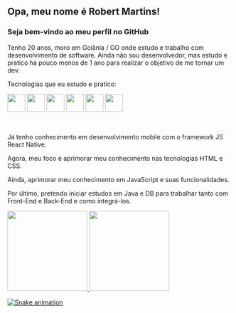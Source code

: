 ## Opa, meu nome é Robert Martins!
### Seja bem-vindo ao meu perfil no GitHub

Tenho 20 anos, moro em Goiânia / GO onde estudo e trabalho com desenvolvimento de software. Ainda não sou desenvolvedor, mas estudo e pratico há pouco menos de 1 ano para realizar o objetivo de me tornar um dev.

Tecnologias que eu estudo e pratico:

<img src="https://cdn.jsdelivr.net/gh/devicons/devicon/icons/html5/html5-original.svg" width="40" height="40" /> <img src="https://cdn.jsdelivr.net/gh/devicons/devicon/icons/css3/css3-original.svg" width="40" height="40" /> <img src="https://cdn.jsdelivr.net/gh/devicons/devicon/icons/javascript/javascript-original.svg" width="40" height="40" /> <img src="https://cdn.jsdelivr.net/gh/devicons/devicon/icons/react/react-original-wordmark.svg" width="40" height="40" /> <img src="https://cdn.jsdelivr.net/gh/devicons/devicon/icons/nodejs/nodejs-original.svg" width="40" height="40" /> <img src="https://cdn.jsdelivr.net/gh/devicons/devicon/icons/java/java-original.svg" width="40" height="40" />

<br/>

Já tenho conhecimento em desenvolvimento mobile com o framework JS React Native.

Agora, meu foco é aprimorar meu conhecimento nas tecnologias HTML e CSS.

Ainda, aprimorar meu conhecimento em JavaScript e suas funcionalidades.

Por último, pretendo iniciar estudos em Java e DB para trabalhar tanto com Front-End e Back-End e como integrá-los.

<div>
  <a href="https://github.com/seu-usuário-aqui">
  <img height="180em" src="https://github-readme-stats.vercel.app/api/top-langs/?username=Robert-Martins&layout=compact&langs_count=7&theme=dracula"/>
  <img height="180em" src="https://github-readme-stats.vercel.app/api?username=Robert-Martins&show_icons=true&theme=dracula&include_all_commits=true&count_private=true"/>
</div>


![Snake animation](https://github.com/Robert-Martins/Robert-Martins/blob/output/github-contribution-grid-snake.svg)

